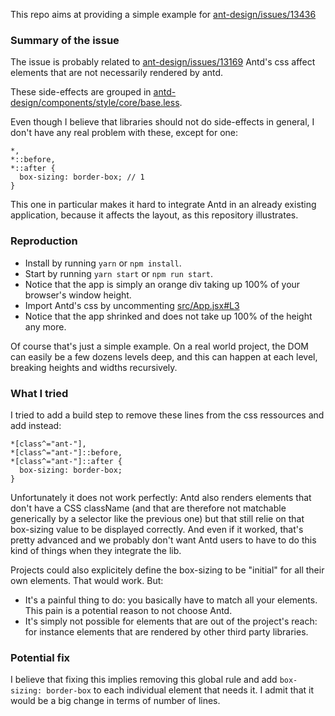 This repo aims at providing a simple example for [ant-design/issues/13436](https://github.com/ant-design/ant-design/issues/13436)

### Summary of the issue

The issue is probably related to [ant-design/issues/13169](https://github.com/ant-design/ant-design/issues/13169)
Antd's css affect elements that are not necessarily rendered by antd.

These side-effects are grouped in [antd-design/components/style/core/base.less](https://github.com/ant-design/ant-design/blob/master/components/style/core/base.less).

Even though I believe that libraries should not do side-effects in general, I don't have any real problem with these, except for one:

```
*,
*::before,
*::after {
  box-sizing: border-box; // 1
}
```

This one in particular makes it hard to integrate Antd in an already existing application, because it affects the layout, as this repository illustrates.

### Reproduction

- Install by running `yarn` or `npm install`.
- Start by running `yarn start` or `npm run start`.
- Notice that the app is simply an orange div taking up 100% of your browser's window height.
- Import Antd's css by uncommenting [src/App.jsx#L3](https://github.com/Nouzbe/antd-style-side-effect/blob/master/src/App.jsx#L3)
- Notice that the app shrinked and does not take up 100% of the height any more.

Of course that's just a simple example. On a real world project, the DOM can easily be a few dozens levels deep, and this can happen at each level, breaking heights and widths recursively.

### What I tried

I tried to add a build step to remove these lines from the css ressources and add instead:

```
*[class^="ant-"],
*[class^="ant-"]::before,
*[class^="ant-"]::after {
  box-sizing: border-box;
}
```

Unfortunately it does not work perfectly: Antd also renders elements that don't have a CSS className (and that are therefore not matchable generically by a selector like the previous one) but that still relie on that box-sizing value to be displayed correctly. And even if it worked, that's pretty advanced and we probably don't want Antd users to have to do this kind of things when they integrate the lib.

Projects could also explicitely define the box-sizing to be "initial" for all their own elements. That would work. But:

- It's a painful thing to do: you basically have to match all your elements. This pain is a potential reason to not choose Antd.
- It's simply not possible for elements that are out of the project's reach: for instance elements that are rendered by other third party libraries.

### Potential fix

I believe that fixing this implies removing this global rule and add `box-sizing: border-box` to each individual element that needs it. I admit that it would be a big change in terms of number of lines.
